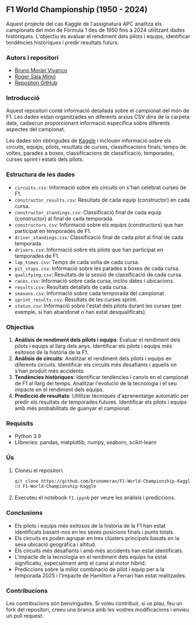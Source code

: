 ## F1 World Championship (1950 - 2024)

Aquest projecte del cas Kaggle de l'assignatura APC analitza els campionats del món de Fórmula 1 des de 1950 fins a 2024 utilitzant dades històriques. L'objectiu és avaluar el rendiment dels pilots i equips, identificar tendències històriques i predir resultats futurs.

### Autors i repositori

- [Bruno Morán Vivanco](https://github.com/brunomoran)
- [Roger Sala Mimó](https://github.com/Salaeones)
- [Repositori GitHub](https://github.com/brunomoran/F1-World-Championship-Kaggle)

### Introducció

Aquest repositori conté informació detallada sobre el campionat del món de F1. Les dades estan organitzades en diferents arxius CSV dins de la carpeta data, cadascun proporcionant informació específica sobre diferents aspectes del campionat.

Les dades són obtingudes de [Kaggle](https://www.kaggle.com/datasets/rohanrao/formula-1-world-championship-1950-2020) i inclouen informació sobre els circuits, equips, pilots, resultats de curses, classificacions finals, temps de voltes, parades a boxes, classificacions de classificació, temporades, curses sprint i estats dels pilots.

### Estructura de les dades

- `circuits.csv`: Informació sobre els circuits on s'han celebrat curses de F1.
- `constructor_results.csv`: Resultats de cada equip (constructor) en cada cursa.
- `constructor_standings.csv`: Classificació final de cada equip (constructor) al final de cada temporada.
- `constructors.csv`: Informació sobre els equips (constructors) que han participat en temporades de F1.
- `driver_standings.csv`: Classificació final de cada pilot al final de cada temporada.
- `drivers.csv`: Informació sobre els pilots que han participat en temporades de F1.
- `lap_times.csv`: Temps de cada volta de cada cursa.
- `pit_stops.csv`: Informació sobre les parades a boxes de cada cursa.
- `qualifying.csv`: Resultats de la sessió de classificació de cada cursa.
- `races.csv`: Informació sobre cada cursa, inclòs dates i ubicacions.
- `results.csv`: Resultats detallats de cada cursa.
- `seasons.csv`: Informació sobre cada temporada del campionat.
- `sprint_results.csv`: Resultats de les curses sprint.
- `status.csv`: Informació sobre l'estat dels pilots durant les curses (per exemple, si han abandonat o han estat desqualificats).

### Objectius

1. **Anàlisis de rendiment dels pilots i equips**: Evaluar el rendiment dels pilots i equips al llarg dels anys. Identificar els pilots i equips més exitosos de la història de la F1.
2. **Anàlisis de circuits**: Analitzar el rendiment dels pilots i equips en diferents circuits. Identificar els circuits més desafiants i aquells on s'han produït més accidents.
3. **Tendències històriques**: Identificar tendències i canvis en el campionat de F1 al llarg del temps. Analitzar l'evolució de la tecnologia i el seu impacte en el rendiment dels equips.
4. **Predicció de resultats**: Utilitzar tècniques d'aprenentatge automàtic per predir els resultats de temporades futures. Identificar els pilots i equips amb més probabilitats de guanyar el campionat.

### Requisits

- Python 3.9
- Llibreries: pandas, matplotlib, numpy, seaborn, scikit-learn

### Ús

1. Cloneu el repositori:
   ```sh
   git clone https://github.com/brunomoran/F1-World-Championship-Kaggle.git
   cd F1-World-Championship-Kaggle
   ```
2. Executeu el notebook `f1.ipynb` per veure les anàlisis i prediccions.

### Conclusions

- Els pilots i equips més exitosos de la història de la F1 han estat identificats basant-nos en les seves posicions finals i punts totals.
- Els circuits es poden agrupar en tres clústers principals basats en la seva ubicació geogràfica i altitud.
- Els circuits més desafiants i amb més accidents han estat identificats.
- L'impacte de la tecnologia en el rendiment dels equips ha estat significatiu, especialment amb el canvi al motor híbrid.
- Prediccions sobre la millor combinació de pilot i equip per a la temporada 2025 i l'impacte de Hamilton a Ferrari han estat realitzades.

### Contribucions

Les contribucions són benvingudes. Si voleu contribuir, si us plau, feu un fork del repositori, creeu una branca amb les vostres modificacions i envieu un pull request.

